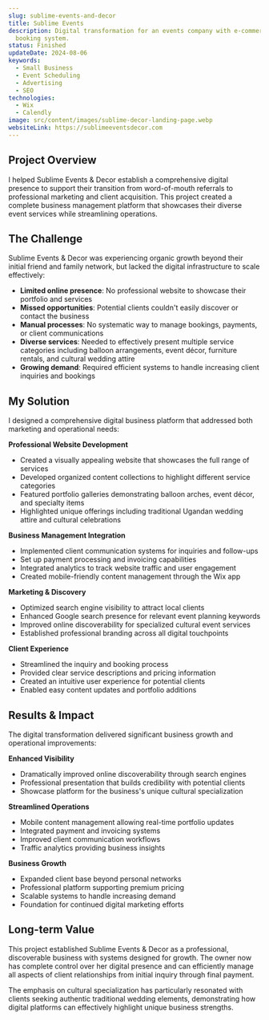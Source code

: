 ```yaml
---
slug: sublime-events-and-decor
title: Sublime Events
description: Digital transformation for an events company with e-commerce and
  booking system.
status: Finished
updateDate: 2024-08-06
keywords:
  - Small Business
  - Event Scheduling
  - Advertising
  - SEO
technologies:
  - Wix
  - Calendly
image: src/content/images/sublime-decor-landing-page.webp
websiteLink: https://sublimeeventsdecor.com
---
```


## Project Overview

I helped Sublime Events & Decor establish a comprehensive digital presence to support their transition from word-of-mouth referrals to professional marketing and client acquisition. This project created a complete business management platform that showcases their diverse event services while streamlining operations.

## The Challenge

Sublime Events & Decor was experiencing organic growth beyond their initial friend and family network, but lacked the digital infrastructure to scale effectively:

- **Limited online presence**: No professional website to showcase their portfolio and services
- **Missed opportunities**: Potential clients couldn't easily discover or contact the business
- **Manual processes**: No systematic way to manage bookings, payments, or client communications
- **Diverse services**: Needed to effectively present multiple service categories including balloon arrangements, event décor, furniture rentals, and cultural wedding attire
- **Growing demand**: Required efficient systems to handle increasing client inquiries and bookings

## My Solution

I designed a comprehensive digital business platform that addressed both marketing and operational needs:

**Professional Website Development**
- Created a visually appealing website that showcases the full range of services
- Developed organized content collections to highlight different service categories
- Featured portfolio galleries demonstrating balloon arches, event décor, and specialty items
- Highlighted unique offerings including traditional Ugandan wedding attire and cultural celebrations

**Business Management Integration**
- Implemented client communication systems for inquiries and follow-ups
- Set up payment processing and invoicing capabilities
- Integrated analytics to track website traffic and user engagement
- Created mobile-friendly content management through the Wix app

**Marketing & Discovery**
- Optimized search engine visibility to attract local clients
- Enhanced Google search presence for relevant event planning keywords
- Improved online discoverability for specialized cultural event services
- Established professional branding across all digital touchpoints

**Client Experience**
- Streamlined the inquiry and booking process
- Provided clear service descriptions and pricing information
- Created an intuitive user experience for potential clients
- Enabled easy content updates and portfolio additions

## Results & Impact

The digital transformation delivered significant business growth and operational improvements:

**Enhanced Visibility**
- Dramatically improved online discoverability through search engines
- Professional presentation that builds credibility with potential clients
- Showcase platform for the business's unique cultural specialization

**Streamlined Operations**
- Mobile content management allowing real-time portfolio updates
- Integrated payment and invoicing systems
- Improved client communication workflows
- Traffic analytics providing business insights

**Business Growth**
- Expanded client base beyond personal networks
- Professional platform supporting premium pricing
- Scalable systems to handle increasing demand
- Foundation for continued digital marketing efforts

## Long-term Value

This project established Sublime Events & Decor as a professional, discoverable business with systems designed for growth. The owner now has complete control over her digital presence and can efficiently manage all aspects of client relationships from initial inquiry through final payment.

The emphasis on cultural specialization has particularly resonated with clients seeking authentic traditional wedding elements, demonstrating how digital platforms can effectively highlight unique business strengths.